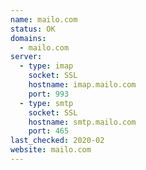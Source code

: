 ```yaml
---
name: mailo.com
status: OK
domains:
  - mailo.com
server:
  - type: imap
    socket: SSL
    hostname: imap.mailo.com
    port: 993
  - type: smtp
    socket: SSL
    hostname: smtp.mailo.com
    port: 465
last_checked: 2020-02
website: mailo.com
---
```

